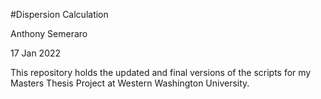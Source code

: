 #Dispersion Calculation

Anthony Semeraro

17 Jan 2022 

This repository holds the updated and final versions of the scripts for my Masters Thesis Project at Western Washington University. 

